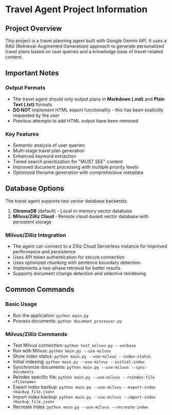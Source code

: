 # Travel Agent Project Information

## Project Overview
This project is a travel planning agent built with Google Gemini API. It uses a RAG (Retrieval-Augmented Generation) approach to generate personalized travel plans based on user queries and a knowledge base of travel-related content.

## Important Notes

### Output Formats
- The travel agent should only output plans in **Markdown (.md)** and **Plain Text (.txt)** formats
- **DO NOT** implement HTML export functionality - this has been explicitly requested by the user
- Previous attempts to add HTML output have been removed

### Key Features
- Semantic analysis of user queries
- Multi-stage travel plan generation
- Enhanced keyword extraction
- Tiered search prioritization for "MUST SEE" content
- Improved document processing with multiple priority levels
- Optimized filename generation with comprehensive metadata

## Database Options
The travel agent supports two vector database backends:
1. **ChromaDB** (default) - Local in-memory vector database
2. **Milvus/Zilliz Cloud** - Remote cloud-based vector database with persistent storage

### Milvus/Zilliz Integration
- The agent can connect to a Zilliz Cloud Serverless instance for improved performance and persistence
- Uses API token authentication for secure connection
- Uses optimized chunking with sentence boundary detection
- Implements a two-phase retrieval for better results
- Supports document change detection and selective reindexing

## Common Commands

### Basic Usage
- Run the application: `python main.py`
- Process documents: `python document_processor.py`

### Milvus/Zilliz Commands
- Test Milvus connection: `python test_milvus.py --verbose`
- Run with Milvus: `python main.py --use-milvus`
- Show index status: `python main.py --use-milvus --index-status`
- Initial indexing: `python main.py --use-milvus --initial-index`
- Synchronize documents: `python main.py --use-milvus --sync-documents`
- Reindex specific file: `python main.py --use-milvus --reindex-file <filename>`
- Export index backup: `python main.py --use-milvus --export-index <backup_file.json>`
- Import index backup: `python main.py --use-milvus --import-index <backup_file.json>`
- Recreate index: `python main.py --use-milvus --recreate-index`